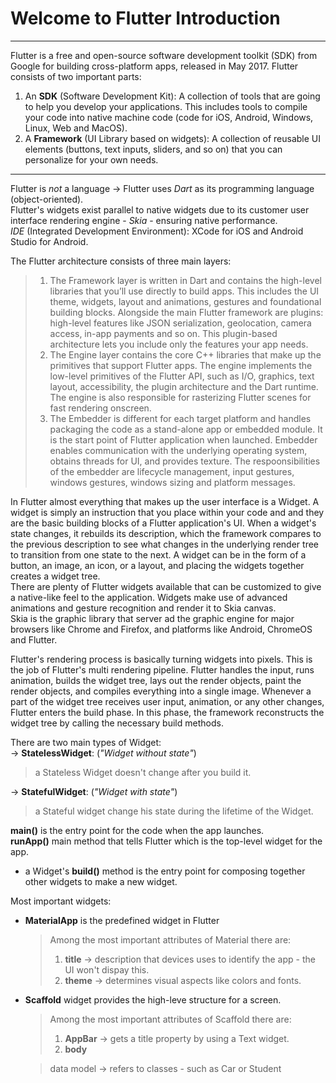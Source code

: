Welcome to Flutter Introduction
===============================
-------------------------------

Flutter is a free and open-source software development toolkit (SDK) from Google for building cross-platform apps, released in May 2017. 
Flutter consists of two important parts:  
1) An **SDK** (Software Development Kit): A collection of tools that are going to help you develop your applications. This includes tools to compile your code into native machine code (code for iOS, Android, Windows, Linux, Web and MacOS).  
2) A **Framework** (UI Library based on widgets): A collection of reusable UI elements (buttons, text inputs, sliders, and so on) that you can personalize for your own needs.  

-------------------------------

Flutter is _not_ a language -> Flutter uses *Dart* as its programming language (object-oriented).  
Flutter's widgets exist parallel to native widgets due to its customer user interface rendering
engine - *Skia* - ensuring native performance.  
*IDE* (Integrated Development Environment): XCode for iOS and Android Studio for Android.  

The Flutter architecture consists of three main layers:  
 > 1. The Framework layer is written in Dart and contains the high-level libraries that you’ll use directly to build apps. This includes the UI theme, widgets, layout and animations, gestures and foundational building blocks. Alongside the main Flutter framework are plugins: high-level features like JSON serialization, geolocation, camera access, in-app payments and so on. This plugin-based architecture lets you include only the features your app needs.
 > 2. The Engine layer contains the core C++ libraries that make up the primitives that support Flutter apps. The engine implements the low-level primitives of the Flutter API, such as I/O, graphics, text layout, accessibility, the plugin architecture and the Dart runtime. The engine is also responsible for rasterizing Flutter scenes for fast rendering onscreen.
 > 3. The Embedder is different for each target platform and handles packaging the code as a stand-alone app or embedded module. It is the start point of Flutter application when launched. Embedder enables communication with the underlying operating system, obtains threads for UI, and provides texture. The respoonsibilities of the embedder are lifecycle management, input gestures, windows gestures, windows sizing and platform messages.

In Flutter almost everything that makes up the user interface is a Widget. A widget is simply an instruction that you place within your code and and they are the basic building blocks of a Flutter application's UI. When a widget's state changes, it rebuilds its description, which the framework compares to the previous description to see what changes in the underlying render tree to transition from one state to the next. A widget can be in the form of a button, an image, an icon, or a layout, and placing the widgets together creates a widget tree.  
There are plenty of Flutter widgets available that can be customized to give a native-like feel to the application. Widgets make use of advanced animations and gesture recognition and render it to Skia canvas.  
Skia is the graphic library that server ad the graphic engine for major browsers like Chrome and Firefox, and platforms like Android, ChromeOS and Flutter.

Flutter's rendering process is basically turning widgets into pixels. This is the job of Flutter's multi rendering pipeline. Flutter handles the input, runs animation, builds the widget tree, lays out the render objects, paint the render objects, and compiles everything into a single image. Whenever a part of the widget tree receives user input, animation, or any other changes, Flutter enters the build phase. In this phase, the framework reconstructs the widget tree by calling the necessary build methods.  

There are two main types of Widget:  
->  __StatelessWidget__: (*"Widget without state"*)  
> a Stateless Widget doesn't change after you build it.  

->  __StatefulWidget__: (*"Widget with state"*)  
> a Stateful widget change his state during the lifetime of the Widget.  

__main()__ is the entry point for the code when the app launches.  
__runApp()__ main method that tells Flutter which is the top-level widget for the app.  

- a Widget's __build()__ method is the entry point for composing together other widgets to make a
  new widget.

Most important widgets:  
- __MaterialApp__ is the predefined widget in Flutter  
  > Among the most important attributes of Material there are:
  > 1. __title__ -> description that devices uses to identify the app - the UI won't dispay this.
  > 2. __theme__ -> determines visual aspects like colors and fonts.
  
- __Scaffold__ widget provides the high-leve structure for a screen.  
  > Among the most important attributes of Scaffold there are:
  > 1. __AppBar__ -> gets a title property by using a Text widget.
  > 2. __body__

  > data model -> refers to classes - such as Car or Student
